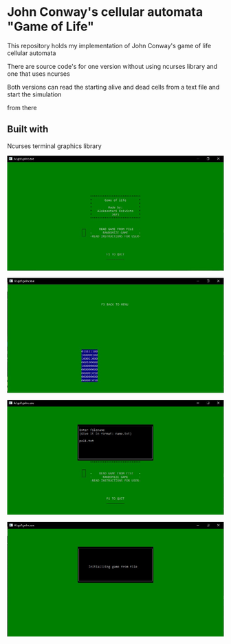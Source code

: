 # John Conway's cellular automata "Game of Life"

This repository holds my implementation of John Conway's game of life cellular automata

There are source code's for one version without using ncurses library and one that uses ncurses

Both versions can read the starting alive and dead cells from a text file and start the simulation

from there


## Built with
Ncurses terminal graphics library


![Picture of menu](https://github.com/AleksanteriK/game_of_life/blob/master/menu.jpg?raw=true)

![Picture of game](https://github.com/AleksanteriK/game_of_life/blob/master/random_game.jpg?raw=true)

![Picture of fileread](https://github.com/AleksanteriK/game_of_life/blob/master/tiedosto.jpg?raw=true)

![Picture of fileread](https://github.com/AleksanteriK/game_of_life/blob/master/tiedosto_onnistui.JPG?raw=true)
